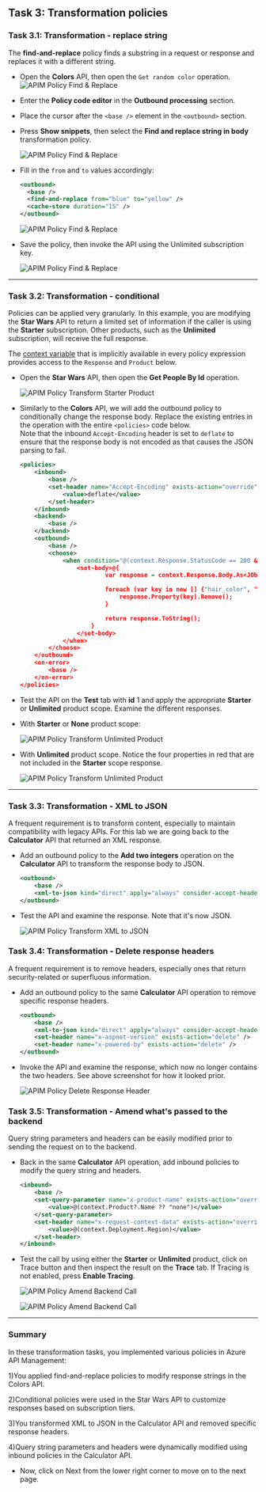 ## Task 3: Transformation policies

### Task 3.1: Transformation - replace string

The **find-and-replace** policy finds a substring in a request or response and replaces it with a different string.

- Open the **Colors** API, then open the `Get random color` operation.
  ![APIM Policy Find & Replace](media/15.png)
  
- Enter the **Policy code editor** in the **Outbound processing** section.
- Place the cursor after the `<base />` element in the `<outbound>` section.
- Press **Show snippets**, then select the **Find and replace string in body** transformation policy.  

  ![APIM Policy Find & Replace](media/16.png)

- Fill in the `from` and `to` values accordingly:

     ```xml  
    <outbound>
       <base />
       <find-and-replace from="blue" to="yellow" />
       <cache-store duration="15" />
   </outbound>
     ```

  ![APIM Policy Find & Replace](media/17.png)

- Save the policy, then invoke the API using the Unlimited subscription key.

  ![APIM Policy Find & Replace](media/18.png)

---

### Task 3.2: Transformation - conditional

Policies can be applied very granularly. In this example, you are modifying the **Star Wars** API to return a limited set of information if the caller is using the **Starter** subscription. Other products, such as the **Unlimited** subscription, will receive the full response.  

The [context variable](https://docs.microsoft.com/en-us/azure/api-management/api-management-policy-expressions#ContextVariables) that is implicitly available in every policy expression provides access to the `Response` and `Product` below. 

- Open the **Star Wars** API, then open the **Get People By Id** operation.

   ![APIM Policy Transform Starter Product](media/19.png)
  
- Similarly to the **Colors** API, we will add the outbound policy to conditionally change the response body. Replace the existing entries in the operation with the entire `<policies>` code below.  
Note that the inbound `Accept-Encoding` header is set to `deflate` to ensure that the response body is not encoded as that causes the JSON parsing to fail.  

  ```xml
  <policies>
      <inbound>
          <base />
          <set-header name="Accept-Encoding" exists-action="override">
              <value>deflate</value>
          </set-header>
      </inbound>
      <backend>
          <base />
      </backend>
      <outbound>
          <base />
          <choose>
              <when condition="@(context.Response.StatusCode == 200 && context.Product?.Name != "Unlimited")">
                  <set-body>@{
                          var response = context.Response.Body.As<JObject>();

                          foreach (var key in new [] {"hair_color", "skin_color", "eye_color", "gender"}) {
                              response.Property(key).Remove();
                          }

                          return response.ToString();
                      }
                  </set-body>
              </when>
          </choose>
      </outbound>
      <on-error>
          <base />
      </on-error>
  </policies>
  ```

- Test the API on the **Test** tab with **id** 1 and apply the appropriate **Starter** or **Unlimited** product scope. Examine the different responses.

- With **Starter** or **None** product scope:

  ![APIM Policy Transform Unlimited Product](media/20.png)

- With **Unlimited** product scope. Notice the four properties in red that are not included in the **Starter** scope response.

  ![APIM Policy Transform Unlimited Product](media/21.png)

---

### Task 3.3: Transformation - XML to JSON

A frequent requirement is to transform content, especially to maintain compatibility with legacy APIs. For this lab we are going back to the **Calculator** API that returned an XML response. 

- Add an outbound policy to the **Add two integers** operation on the **Calculator** API to transform the response body to JSON.

  ```xml
  <outbound>
      <base />
      <xml-to-json kind="direct" apply="always" consider-accept-header="false" />
  </outbound>
  ```

- Test the API and examine the response. Note that it's now JSON.

  ![APIM Policy Transform XML to JSON](media/22.png)

### Task 3.4: Transformation - Delete response headers

A frequent requirement is to remove headers, especially ones that return security-related or superfluous information.

- Add an outbound policy to the same **Calculator** API operation to remove specific response headers.

  ```xml
  <outbound>
      <base />
      <xml-to-json kind="direct" apply="always" consider-accept-header="false" />
      <set-header name="x-aspnet-version" exists-action="delete" />
      <set-header name="x-powered-by" exists-action="delete" />
  </outbound>
  ```

- Invoke the API and examine the response, which now no longer contains the two headers. See above screenshot for how it looked prior.

  ![APIM Policy Delete Response Header](media/23.png)

### Task 3.5: Transformation - Amend what's passed to the backend

Query string parameters and headers can be easily modified prior to sending the request on to the backend. 

- Back in the same **Calculator** API operation, add inbound policies to modify the query string and headers. 

  ```xml
  <inbound>
      <base />
      <set-query-parameter name="x-product-name" exists-action="override">
          <value>@(context.Product?.Name ?? "none")</value>
      </set-query-parameter>
      <set-header name="x-request-context-data" exists-action="override">
          <value>@(context.Deployment.Region)</value>
      </set-header>
  </inbound>
  ```

- Test the call by using either the **Starter** or **Unlimited** product, click on Trace button and then inspect the result on the **Trace** tab. If Tracing is not enabled, press **Enable Tracing**.

  ![APIM Policy Amend Backend Call](media/24.png)

  ![APIM Policy Amend Backend Call](media/25.png)

---
### Summary
In these transformation tasks, you implemented various policies in Azure API Management:

1)You applied find-and-replace policies to modify response strings in the Colors API.

2)Conditional policies were used in the Star Wars API to customize responses based on subscription tiers.

3)You transformed XML to JSON in the Calculator API and removed specific response headers.

4)Query string parameters and headers were dynamically modified using inbound policies in the Calculator API.

- Now, click on Next from the lower right corner to move on to the next page.
